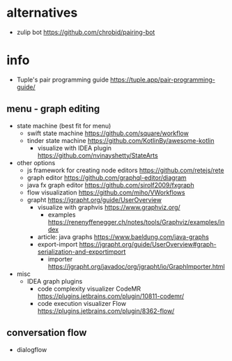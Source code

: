 # alternatives
* zulip bot https://github.com/chrobid/pairing-bot

# info
- Tuple's pair programming guide https://tuple.app/pair-programming-guide/

## menu - graph editing
- state machine (best fit for menu)
    - swift state machine https://github.com/square/workflow
    - tinder state machine https://github.com/KotlinBy/awesome-kotlin
        - visualize with IDEA plugin https://github.com/nvinayshetty/StateArts
- other options
    - js framework for creating node editors https://github.com/retejs/rete
    - graph editor https://github.com/graphql-editor/diagram
    - java fx graph editor https://github.com/sirolf2009/fxgraph
    - flow visualization https://github.com/miho/VWorkflows
    - grapht https://jgrapht.org/guide/UserOverview
        - visualize with graphvis https://www.graphviz.org/
            - examples https://renenyffenegger.ch/notes/tools/Graphviz/examples/index
        - article: java graphs https://www.baeldung.com/java-graphs
        - export-import https://jgrapht.org/guide/UserOverview#graph-serialization-and-exportimport
            - importer https://jgrapht.org/javadoc/org/jgrapht/io/GraphImporter.html
- misc
    - IDEA graph plugins
        - code complexity visualizer CodeMR https://plugins.jetbrains.com/plugin/10811-codemr/
        - code execution visualizer Flow https://plugins.jetbrains.com/plugin/8362-flow/

## conversation flow
- dialogflow
